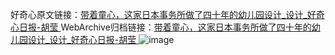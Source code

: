 好奇心原文链接：[带着童心，这家日本事务所做了四十年的幼儿园设计_设计_好奇心日报-胡莹 ](https://www.qdaily.com/articles/11515.html)
WebArchive归档链接：[带着童心，这家日本事务所做了四十年的幼儿园设计_设计_好奇心日报-胡莹 ](http://web.archive.org/web/20170720041756/http://www.qdaily.com/articles/11515.html)
![image](http://ww3.sinaimg.cn/large/007d5XDply1g3wa9dor3yj30u09elhdt)